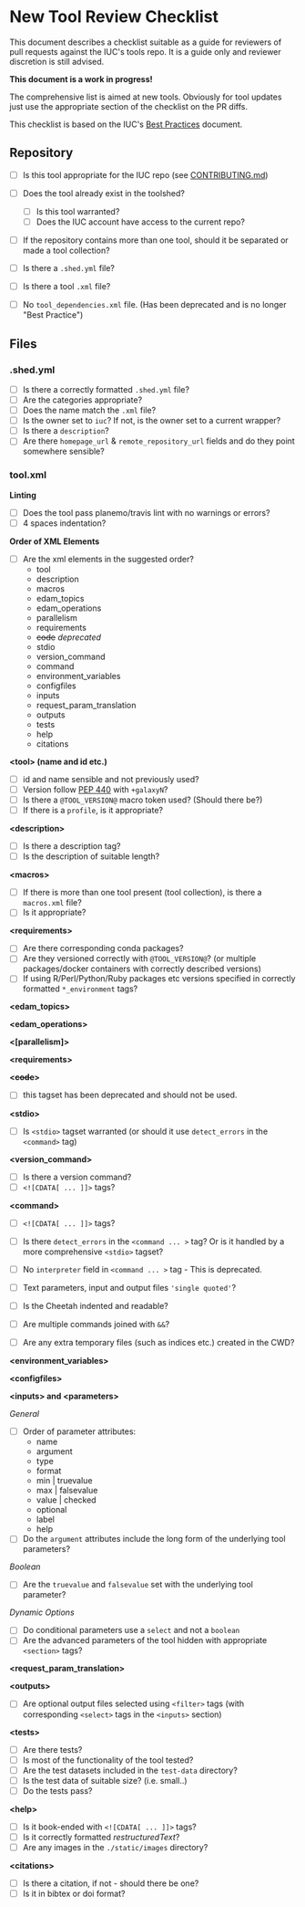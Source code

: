 # New Tool Review Checklist

This document describes a checklist suitable as a guide for reviewers of pull requests against the IUC's tools repo. It is a guide only and reviewer discretion is still advised.

**This document is a work in progress!**

The comprehensive list is aimed at new tools. Obviously for tool updates just use the appropriate section of the checklist on the PR diffs.

This checklist is based on the IUC's [Best Practices](https://galaxy-iuc-standards.readthedocs.io/en/latest/index.html) document.

## Repository

* [ ] Is this tool appropriate for the IUC repo (see [CONTRIBUTING.md](https://github.com/galaxyproject/tools-iuc/blob/master/CONTRIBUTING.md))
* [ ] Does the tool already exist in the toolshed?
    * [ ] Is this tool warranted?
    * [ ] Does the IUC account have access to the current repo?
* [ ] If the repository contains more than one tool, should it be separated or made a tool collection?
* [ ] Is there a `.shed.yml` file?
* [ ] Is there a tool `.xml` file?
* [ ] No `tool_dependencies.xml` file. (Has been deprecated and is no longer "Best Practice")


## Files

### .shed.yml

* [ ] Is there a correctly formatted `.shed.yml` file?
* [ ] Are the categories appropriate?
* [ ] Does the name match the `.xml` file?
* [ ] Is the owner set to `iuc`? If not, is the owner set to a current wrapper?
* [ ] Is there a `description`?
* [ ] Are there `homepage_url` & `remote_repository_url` fields and do they point somewhere sensible?

### tool.xml

**Linting**

* [ ] Does the tool pass planemo/travis lint with no warnings or errors?
* [ ] 4 spaces indentation?

**Order of XML Elements**

* [ ] Are the xml elements in the suggested order?
    * tool
    * description
    * macros
    * edam_topics
    * edam_operations
    * parallelism
    * requirements
    * ~~code~~ *deprecated*
    * stdio
    * version_command
    * command
    * environment_variables
    * configfiles
    * inputs
    * request_param_translation
    * outputs
    * tests
    * help
    * citations

**&lt;tool&gt; (name and id etc.)**

* [ ] id and name sensible and not previously used?
* [ ] Version follow [PEP 440](https://www.python.org/dev/peps/pep-0440/) with `+galaxyN`?
* [ ] Is there a `@TOOL_VERSION@` macro token used? (Should there be?)
* [ ] If there is a `profile`, is it appropriate?

**&lt;description&gt;**

* [ ] Is there a description tag?
* [ ] Is the description of suitable length?

**&lt;macros&gt;**

* [ ] If there is more than one tool present (tool collection), is there a `macros.xml` file?
* [ ] Is it appropriate?

**&lt;requirements&gt;**

* [ ] Are there corresponding conda packages?
* [ ] Are they versioned correctly with `@TOOL_VERSION@`? (or multiple packages/docker containers with correctly described versions)
* [ ] If using R/Perl/Python/Ruby packages etc versions specified in correctly formatted `*_environment` tags?

**&lt;edam_topics&gt;**

**&lt;edam_operations&gt;**

**&lt;[parallelism]&gt;**

**&lt;requirements&gt;**

**&lt;~~code~~&gt;**

* [ ] this tagset has been deprecated and should not be used.

**&lt;stdio&gt;**

* [ ] Is `<stdio>` tagset warranted (or should it use `detect_errors` in the `<command>` tag)

**&lt;version_command&gt;**

* [ ] Is there a version command?
* [ ] `<![CDATA[ ... ]]>` tags?

**&lt;command&gt;**

* [ ] `<![CDATA[ ... ]]>` tags?
* [ ] Is there `detect_errors` in the `<command ... >` tag? Or is it handled by a more comprehensive `<stdio>` tagset?
* [ ] No `interpreter` field in `<command ... >` tag - This is deprecated.
* [ ] Text parameters, input and output files `'single quoted'`?
* [ ] Is the Cheetah indented and readable?
* [ ] Are multiple commands joined with `&&`?
* [ ] Are any extra temporary files (such as indices etc.) created in the CWD?


**&lt;environment_variables&gt;**



**&lt;configfiles&gt;**

**&lt;inputs&gt; and &lt;parameters&gt;**

*General*
* [ ] Order of parameter attributes:
    * name
    * argument
    * type
    * format
    * min | truevalue
    * max | falsevalue
    * value | checked
    * optional
    * label
    * help
* [ ] Do the `argument` attributes include the long form of the underlying tool parameters?

*Boolean*
* [ ] Are the `truevalue` and `falsevalue` set with the underlying tool parameter?

*Dynamic Options*
* [ ] Do conditional parameters use a `select` and not a `boolean`
* [ ] Are the advanced parameters of the tool hidden with appropriate `<section>` tags?

**&lt;request_param_translation&gt;**

**&lt;outputs&gt;**

* [ ] Are optional output files selected using `<filter>` tags (with corresponding `<select>` tags in the `<inputs>` section)

**&lt;tests&gt;**

* [ ] Are there tests?
* [ ] Is most of the functionality of the tool tested?
* [ ] Are the test datasets included in the `test-data` directory?
* [ ] Is the test data of suitable size? (i.e. small..)
* [ ] Do the tests pass?

**&lt;help&gt;**

* [ ] Is it book-ended with `<![CDATA[ ... ]]>` tags?
* [ ] Is it correctly formatted *restructuredText*?
* [ ] Are any images in the `./static/images` directory?

**&lt;citations&gt;**

* [ ] Is there a citation, if not - should there be one?
* [ ] Is it in bibtex or doi format?
